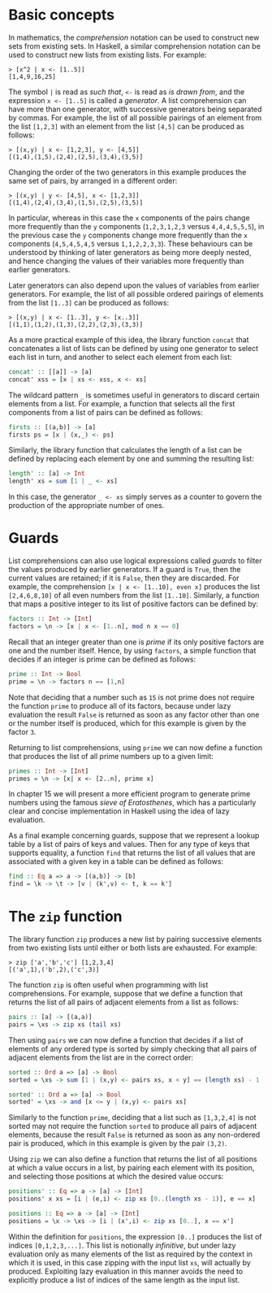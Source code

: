 # Basic concepts
In mathematics, the *comprehension* notation can be used to construct new sets from existing sets. In Haskell, a similar comprehension notation can be used to construct new lists from existing lists. For example:
```Shell
> [x^2 | x <- [1..5]]
[1,4,9,16,25]

```
The symbol `|` is read as *such that*, `<-` is read as *is drawn from*, and the expression `x <- [1..5]` is called a *generator*. A list comprehension can have more than one generator, with successive generators being separated by commas. For example, the list of all possible pairings of an element from the list `[1,2,3]` with an element from the list `[4,5]` can be produced as follows:
```Shell
> [(x,y) | x <- [1,2,3], y <- [4,5]]
[(1,4),(1,5),(2,4),(2,5),(3,4),(3,5)]

```
Changing the order of the two generators in this example produces the same set of pairs, by arranged in a different order:
```Shell
> [(x,y) | y <- [4,5], x <- [1,2,3]]
[(1,4),(2,4),(3,4),(1,5),(2,5),(3,5)]

```
In particular, whereas in this case the `x` components of the pairs change more frequently than the `y` components (`1,2,3,1,2,3` versus `4,4,4,5,5,5`), in the previous case the `y` components change more frequently than the `x` components (`4,5,4,5,4,5` versus `1,1,2,2,3,3`). These behaviours can be understood by thinking of later generators as being more deeply nested, and hence changing the values of their variables more frequently than earlier generators.

Later generators can also depend upon the values of variables from earlier generators. For example, the list of all possible ordered pairings of elements from the list `[1..3]` can be produced as follows:
```Shell
> [(x,y) | x <- [1..3], y <- [x..3]]
[(1,1),(1,2),(1,3),(2,2),(2,3),(3,3)]

```
As a more practical example of this idea, the library function `concat` that concatenates a list of lists can be defined by using one generator to select each list in turn, and another to select each element from each list:
```Haskell
concat' :: [[a]] -> [a]
concat' xss = [x | xs <- xss, x <- xs]

```
The wildcard pattern `_` is sometimes useful in generators to discard certain elements from a list. For example, a function that selects all the first components from a list of pairs can be defined as follows:
```Haskell
firsts :: [(a,b)] -> [a]
firsts ps = [x | (x,_) <- ps]

```
Similarly, the library function that calculates the length of a list can be defined by replacing each element by one and summing the resulting list:
```Haskell
length' :: [a] -> Int
length' xs = sum [1 | _ <- xs]

```
In this case, the generator `_ <- xs` simply serves as a counter to govern the production of the appropriate number of ones.

# Guards
List comprehensions can also use logical expressions called *guards* to filter the values produced by earlier generators. If a guard is `True`, then the current values are retained; if it is `False`, then they are discarded. For example, the comprehension `[x | x <- [1..10], even x]` produces the list `[2,4,6,8,10]` of all even numbers from the list `[1..10]`. Similarly, a function that maps a positive integer to its list of positive factors can be defined by:
```Haskell
factors :: Int -> [Int]
factors = \n -> [x | x <- [1..n], mod n x == 0]

```
Recall that an integer greater than one is *prime* if its only positive factors are one and the number itself. Hence, by using `factors`, a simple function that decides if an integer is prime can be defined as follows:
```Haskell
prime :: Int -> Bool
prime = \n -> factors n == [1,n]

```
Note that deciding that a number such as `15` is not prime does not require the function `prime` to produce all of its factors, because under lazy evaluation the result `False` is returned as soon as any factor other than one or the number itself is produced, which for this example is given by the factor `3`.

Returning to list comprehensions, using `prime` we can now define a function that produces the list of all prime numbers up to a given limit:
```Haskell
primes :: Int -> [Int]
primes = \n -> [x| x <- [2..n], prime x]

```
In chapter 15 we will present a more efficient program to generate prime numbers using the famous *sieve of Eratosthenes*, which has a particularly clear and concise implementation in Haskell using the idea of lazy evaluation.

As a final example concerning guards, suppose that we represent a lookup table by a list of pairs of keys and values. Then for any type of keys that supports equality, a function `find` that returns the list of all values that are associated with a given key in a table can be defined as follows:
```Haskell
find :: Eq a => a -> [(a,b)] -> [b]
find = \k -> \t -> [v | (k',v) <- t, k == k']

```

# The `zip` function
The library function `zip` produces a new list by pairing successive elements from two existing lists until either or both lists are exhausted. For example:
```Shell
> zip ['a','b','c'] [1,2,3,4]
[('a',1),('b',2),('c',3)]

```
The function `zip` is often useful when programming with list comprehensions. For example, suppose that we define a function that returns the list of all pairs of adjacent elements from a list as follows:
```Haskell
pairs :: [a] -> [(a,a)]
pairs = \xs -> zip xs (tail xs)

```
Then using `pairs` we can now define a function that decides if a list of elements of any ordered type is sorted by simply checking that all pairs of adjacent elements from the list are in the correct order:
```Haskell
sorted :: Ord a => [a] -> Bool
sorted = \xs -> sum [1 | (x,y) <- pairs xs, x < y] == (length xs) - 1

sorted' :: Ord a => [a] -> Bool
sorted' = \xs -> and [x <= y | (x,y) <- pairs xs]

```
Similarly to the function `prime`, deciding that a list such as `[1,3,2,4]` is not sorted may not require the function `sorted` to produce all pairs of adjacent elements, because the result `False` is returned as soon as any non-ordered pair is produced, which in this example is given by the pair `(3,2)`.

Using `zip` we can also define a function that returns the list of all positions at which a value occurs in a list, by pairing each element with its position, and selecting those positions at which the desired value occurs:
```Haskell
positions' :: Eq => a -> [a] -> [Int]
positions' x xs = [i | (e,i) <- zip xs [0..(length xs - 1)], e == x]

positions :: Eq => a -> [a] -> [Int]
positions = \x -> \xs -> [i | (x',i) <- zip xs [0..], x == x']

```
Within the definition for `positions`, the expression `[0..]` produces the list of indices `[0,1,2,3,...]`. This list is notionally *infinitive*, but under lazy evaluation only as many elements of the list as required by the context in which it is used, in this case zipping with the input list `xs`, will actually by produced. Exploiting lazy evaluation in this manner avoids the need to explicitly produce a list of indices of the same length as the input list. 
